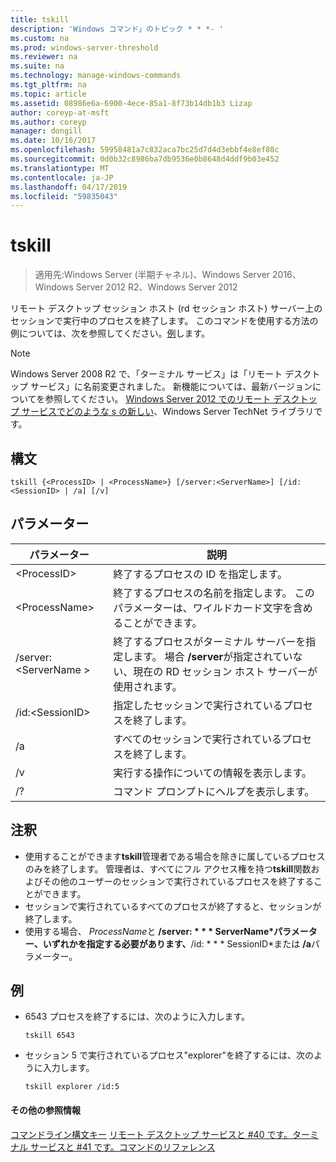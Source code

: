 ```yaml
---
title: tskill
description: 'Windows コマンド」のトピック * * *- '
ms.custom: na
ms.prod: windows-server-threshold
ms.reviewer: na
ms.suite: na
ms.technology: manage-windows-commands
ms.tgt_pltfrm: na
ms.topic: article
ms.assetid: 08986e6a-6900-4ece-85a1-8f73b14db1b3 Lizap
author: coreyp-at-msft
ms.author: coreyp
manager: dongill
ms.date: 10/16/2017
ms.openlocfilehash: 59958481a7c832aca7bc25d7d4d3ebbf4e8ef80c
ms.sourcegitcommit: 0d0b32c8986ba7db9536e0b8648d4ddf9b03e452
ms.translationtype: MT
ms.contentlocale: ja-JP
ms.lasthandoff: 04/17/2019
ms.locfileid: "59835043"
---
```

# <a name="tskill"></a>tskill

>適用先:Windows Server (半期チャネル)、Windows Server 2016、Windows Server 2012 R2、Windows Server 2012

リモート デスクトップ セッション ホスト (rd セッション ホスト) サーバー上のセッションで実行中のプロセスを終了します。
このコマンドを使用する方法の例については、次を参照してください。[例](#BKMK_examples)します。

> [!NOTE]
> Windows Server 2008 R2 で、「ターミナル サービス」は「リモート デスクトップ サービス」に名前変更されました。 新機能については、最新バージョンについてを参照してください。 [Windows Server 2012 でのリモート デスクトップ サービスでどのような s の新しい](https://technet.microsoft.com/library/hh831527)、Windows Server TechNet ライブラリです。

## <a name="syntax"></a>構文
```
tskill {<ProcessID> | <ProcessName>} [/server:<ServerName>] [/id:<SessionID> | /a] [/v]
```

## <a name="parameters"></a>パラメーター
|パラメーター|説明|
|-------|--------|
|\<ProcessID>|終了するプロセスの ID を指定します。|
|\<ProcessName>|終了するプロセスの名前を指定します。 このパラメーターは、ワイルドカード文字を含めることができます。|
|/server:\<ServerName >|終了するプロセスがターミナル サーバーを指定します。 場合 **/server**が指定されていない、現在の RD セッション ホスト サーバーが使用されます。|
|/id:\<SessionID>|指定したセッションで実行されているプロセスを終了します。|
|/a|すべてのセッションで実行されているプロセスを終了します。|
|/v|実行する操作についての情報を表示します。|
|/?|コマンド プロンプトにヘルプを表示します。|

## <a name="remarks"></a>注釈
-   使用することができます**tskill**管理者である場合を除きに属しているプロセスのみを終了します。 管理者は、すべてにフル アクセス権を持つ**tskill**関数およびその他のユーザーのセッションで実行されているプロセスを終了することができます。
-   セッションで実行されているすべてのプロセスが終了すると、セッションが終了します。
-   使用する場合、 *ProcessName*と **/server: * * * ServerName*パラメーター、いずれかを指定する必要があります、**/id: * * * SessionID*または **/a**パラメーター。

## <a name="BKMK_examples"></a>例
-   6543 プロセスを終了するには、次のように入力します。
    ```
    tskill 6543
    ```
-   セッション 5 で実行されているプロセス"explorer"を終了するには、次のように入力します。
    ```
    tskill explorer /id:5
    ```
#### <a name="additional-references"></a>その他の参照情報
[コマンドライン構文キー](command-line-syntax-key.md)
[リモート デスクトップ サービスと #40 です。ターミナル サービスと #41 です。コマンドのリファレンス](remote-desktop-services-terminal-services-command-reference.md)
